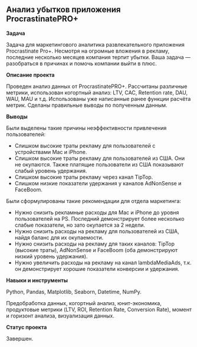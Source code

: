 ## Анализ убытков приложения ProcrastinatePRO+

**Задача**   

Задача для маркетингового аналитика развлекательного приложения Procrastinate Pro+. Несмотря на огромные вложения в рекламу, последние несколько месяцев компания терпит убытки. Ваша задача — разобраться в причинах и помочь компании выйти в плюс.

**Описание проекта**

Проведен анализ данных от ProcrastinatePRO+. Рассчитаны различные метрики, использован когортный анализ: LTV, CAC, Retention rate, DAU, WAU, MAU и т.д. Использованы уже написанные ранее функции расчёта метрик. Сделаны правильные выводы по полученным данным.

**Выводы**

Были выделены такие причины неэффективности привлечения пользователей:
* Слишком высокие траты рекламу для пользователей с устройствами Mac и iPhone.
* Слишком высокие траты рекламу для пользователей из США. Они не окупаются. Также платящие пользователи из США показывают слабый уровень удержания.
* Слишком высокие траты рекламу через канал TipTop.
* Слишком низкие показатели удержания у каналов AdNonSense и FaceBoom.

Были сформулированы такие рекомендации для отдела маркетинга:
* Нужно снизить рекламные расходы для Mac и iPhone до уровня пользователей на PS. Последний демонстрирует более несколько слабые показатели, но зато окупается за 2 недели.
* Нужно снизить расходы на рекламу для пользователей из США, найдя баланс для их окупаемости.
* Нужно снизить расходы на рекламу для таких каналов: TipTop (высокие траты), AdNonSense и FaceBoom (оба демонстрируют низкий уровень удержания).
* Нужно увеличить расходы на рекламу на канал lambdaMediaAds, т.к. он демонстрирует хорошие показатели конверсии и удержания.

**Навыки и инструменты**  

Python, Pandas, Matplotlib, Seaborn, Datetime, NumPy.

Предобработка данных, когортный анализ, юнит-экономика, продуктовые метрики (LTV, ROI, Retention Rate, Conversion Rate), момент и горизонт анализа, визуализация данных.

**Статус проекта**

Завершен.
